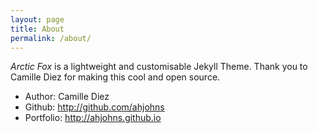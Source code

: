 ```yaml
---
layout: page
title: About
permalink: /about/
---
```

*Arctic Fox* is a lightweight and customisable Jekyll Theme. Thank you to Camille Diez for making this cool and open source.

* Author: Camille Diez
* Github: http://github.com/ahjohns
* Portfolio: http://ahjohns.github.io